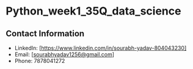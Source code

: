 # Python_week1_35Q_data_science


## Contact Information

- LinkedIn: [https://www.linkedin.com/in/sourabh-yadav-804043230]
- Email: [sourabhyadav1256@gmail.com]
- Phone: 7878041272
